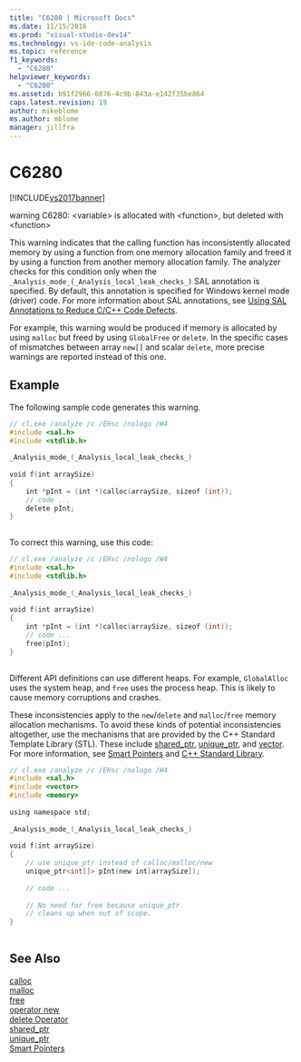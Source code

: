 ```yaml
---
title: "C6280 | Microsoft Docs"
ms.date: 11/15/2016
ms.prod: "visual-studio-dev14"
ms.technology: vs-ide-code-analysis
ms.topic: reference
f1_keywords: 
  - "C6280"
helpviewer_keywords: 
  - "C6280"
ms.assetid: b91f2966-0876-4c9b-843a-e142f35be864
caps.latest.revision: 19
author: mikeblome
ms.author: mblome
manager: jillfra
---
```

# C6280
[!INCLUDE[vs2017banner](../includes/vs2017banner.md)]

warning C6280: \<variable> is allocated with \<function>, but deleted with \<function>  
  
 This warning indicates that the calling function has inconsistently allocated memory by using a function from one memory allocation family and freed it by using a function from another memory allocation family. The analyzer checks for this condition only when the `_Analysis_mode_(_Analysis_local_leak_checks_)` SAL annotation is specified. By default, this annotation is specified for Windows kernel mode (driver) code. For more information about SAL annotations, see [Using SAL Annotations to Reduce C/C++ Code Defects](../code-quality/using-sal-annotations-to-reduce-c-cpp-code-defects.md).  
  
 For example, this warning would be produced if memory is allocated by using `malloc` but freed by using `GlobalFree` or `delete`. In the specific cases of mismatches between array `new[]` and scalar `delete`, more precise warnings are reported instead of this one.  
  
## Example  
 The following sample code generates this warning.  
  
```cpp  
// cl.exe /analyze /c /EHsc /nologo /W4  
#include <sal.h>  
#include <stdlib.h>  
  
_Analysis_mode_(_Analysis_local_leak_checks_)  
  
void f(int arraySize)  
{  
    int *pInt = (int *)calloc(arraySize, sizeof (int));  
    // code ...  
    delete pInt;  
}  
  
```  
  
 To correct this warning, use this code:  
  
```cpp  
// cl.exe /analyze /c /EHsc /nologo /W4  
#include <sal.h>  
#include <stdlib.h>  
  
_Analysis_mode_(_Analysis_local_leak_checks_)  
  
void f(int arraySize)  
{  
    int *pInt = (int *)calloc(arraySize, sizeof (int));  
    // code ...  
    free(pInt);  
}  
  
```  
  
 Different API definitions can use different heaps. For example, `GlobalAlloc` uses the system heap, and `free` uses the process heap. This is likely to cause memory corruptions and crashes.  
  
 These inconsistencies apply to the `new`/`delete` and `malloc`/`free` memory allocation mechanisms. To avoid these kinds of potential inconsistencies altogether, use the mechanisms that are provided by the C++ Standard Template Library (STL). These include [shared_ptr](https://msdn.microsoft.com/library/1469fc51-c658-43f1-886c-f4530dd84860), [unique_ptr](https://msdn.microsoft.com/library/acdf046b-831e-4a4a-83aa-6d4ee467db9a), and [vector](https://msdn.microsoft.com/library/c1431ad8-c0b6-4dbb-89c4-5f651e432d7f). For more information, see [Smart Pointers](https://msdn.microsoft.com/library/909ef870-904c-49b6-b8cd-e9d0b7dc9435) and [C++ Standard Library](https://msdn.microsoft.com/library/a37d3ba3-58af-47c7-9ee2-441ccd7b77ee).  
  
```cpp  
// cl.exe /analyze /c /EHsc /nologo /W4  
#include <sal.h>  
#include <vector>  
#include <memory>  
  
using namespace std;  
  
_Analysis_mode_(_Analysis_local_leak_checks_)  
  
void f(int arraySize)  
{  
    // use unique_ptr instead of calloc/malloc/new  
    unique_ptr<int[]> pInt(new int[arraySize]);  
  
    // code ...  
  
    // No need for free because unique_ptr   
    // cleans up when out of scope.  
}  
  
```  
  
## See Also  
 [calloc](https://msdn.microsoft.com/library/17bb79a1-98cf-4096-90cb-1f9365cd6829)   
 [malloc](https://msdn.microsoft.com/library/144fcee2-be34-4a03-bb7e-ed6d4b99eea0)   
 [free](https://msdn.microsoft.com/library/74ded9cf-1863-432e-9306-327a42080bb8)   
 [operator new](https://msdn.microsoft.com/library/2476d0f9-59df-485c-981e-ba9f7ee83507)   
 [delete Operator](https://msdn.microsoft.com/library/de39c900-3f57-489c-9598-dcb73c4b3930)   
 [shared_ptr](https://msdn.microsoft.com/library/1469fc51-c658-43f1-886c-f4530dd84860)   
 [unique_ptr](https://msdn.microsoft.com/library/acdf046b-831e-4a4a-83aa-6d4ee467db9a)   
 [Smart Pointers](https://msdn.microsoft.com/library/909ef870-904c-49b6-b8cd-e9d0b7dc9435)
